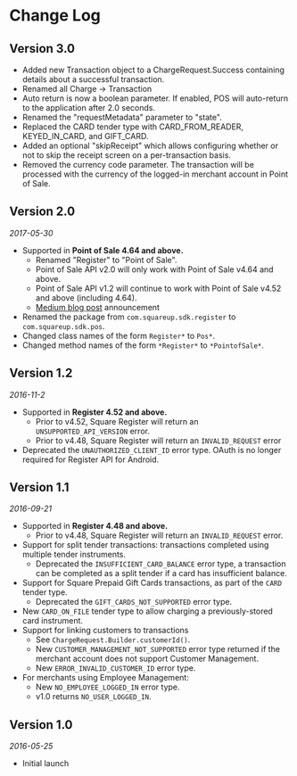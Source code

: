 Change Log
==========
## Version 3.0

* Added new Transaction object to a ChargeRequest.Success containing details about
  a successful transaction.
* Renamed all Charge -> Transaction
* Auto return is now a boolean parameter. If enabled, POS will auto-return to the application
  after 2.0 seconds.
* Renamed the "requestMetadata" parameter to "state".
* Replaced the CARD tender type with CARD_FROM_READER, KEYED_IN_CARD, and GIFT_CARD.
* Added an optional "skipReceipt" which allows configuring whether or not to skip the receipt screen
  on a per-transaction basis.
* Removed the currency code parameter. The transaction will be processed with the currency of the
  logged-in merchant account in Point of Sale.

## Version 2.0

_2017-05-30_

* Supported in **Point of Sale 4.64 and above.**
  * Renamed "Register" to "Point of Sale".
  * Point of Sale API v2.0 will only work with Point of Sale v4.64 and above.
  * Point of Sale API v1.2 will continue to work with Point of Sale v4.52 and above (including 4.64).
  * [Medium blog post](https://medium.com/square-corner-blog/squares-register-api-is-now-point-of-sale-api-a9956032c32a) announcement
* Renamed the package from `com.squareup.sdk.register` to `com.squareup.sdk.pos`.
* Changed class names of the form `Register*` to `Pos*`.
* Changed method names of the form `*Register*` to `*PointofSale*`.

## Version 1.2

_2016-11-2_

* Supported in **Register 4.52 and above.**
  * Prior to v4.52, Square Register will return an `UNSUPPORTED_API_VERSION` error.
  * Prior to v4.48, Square Register will return an `INVALID_REQUEST` error
* Deprecated the `UNAUTHORIZED_CLIENT_ID` error type. OAuth is no longer required for Register API for Android.

## Version 1.1

_2016-09-21_

* Supported in **Register 4.48 and above.**
  * Prior to v4.48, Square Register will return an `INVALID_REQUEST` error.
* Support for split tender transactions: transactions completed using multiple tender instruments.
  * Deprecated the `INSUFFICIENT_CARD_BALANCE` error type, a transaction can be completed as a
split tender if a card has insufficient balance.
* Support for Square Prepaid Gift Cards transactions, as part of the `CARD` tender type.
  * Deprecated the `GIFT_CARDS_NOT_SUPPORTED` error type.
* New `CARD_ON_FILE` tender type to allow charging a previously-stored card instrument.
* Support for linking customers to transactions
  * See `ChargeRequest.Builder.customerId()`.
  * New `CUSTOMER_MANAGEMENT_NOT_SUPPORTED` error type returned if the merchant account does not
support Customer Management.
  * New `ERROR_INVALID_CUSTOMER_ID` error type.
* For merchants using Employee Management:
  * New `NO_EMPLOYEE_LOGGED_IN` error type.
  * v1.0 returns `NO_USER_LOGGED_IN`.

## Version 1.0

_2016-05-25_

* Initial launch
